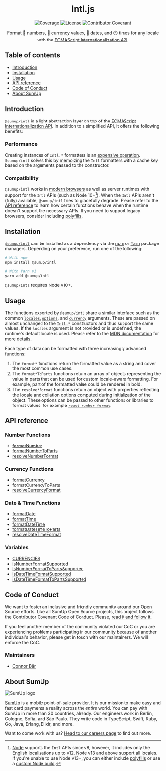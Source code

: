 <div align="center">

# Intl.js

[![Coverage](https://img.shields.io/codecov/c/github/sumup-oss/intl-js)](https://codecov.io/gh/sumup-oss/intl-js) [![License](https://img.shields.io/github/license/sumup-oss/intl-js)](https://github.com/sumup-oss/intl-js/blob/main/LICENSE)
[![Contributor Covenant](https://img.shields.io/badge/Contributor%20Covenant-v2.1%20adopted-ff69b4.svg)](CODE_OF_CONDUCT.md)

Format 🔢 numbers, 💱 currency values, 📅 dates, and 🕘 times for any locale with the [ECMAScript Internationalization API](https://developer.mozilla.org/en-US/docs/Web/JavaScript/Reference/Global_Objects/Intl).

</div>

## Table of contents

- [Introduction](#introduction)
- [Installation](#installation)
- [Usage](#usage)
- [API reference](https://github.com/sumup-oss/intl-js/wiki/Exports)
- [Code of Conduct](#code-of-conduct)
- [About SumUp](#about-sumup)

## Introduction

`@sumup/intl` is a light abstraction layer on top of the [ECMAScript Internationalization API](https://developer.mozilla.org/en-US/docs/Web/JavaScript/Reference/Global_Objects/Intl). In addition to a simplified API, it offers the following benefits:

### Performance

Creating instances of `Intl.*` formatters is an [expensive operation](https://blog.david-reess.de/posts/hBEx9w-on-number-formatting-and-performance). `@sumup/intl` solves this by [memoizing](https://github.com/formatjs/intl-format-cache) the `Intl` formatters with a cache key based on the arguments passed to the constructor.

### Compatibility

`@sumup/intl` works in [modern browsers](https://caniuse.com/mdn-javascript_builtins_intl_numberformat_numberformat,mdn-javascript_builtins_intl_datetimeformat_datetimeformat) as well as server runtimes with support for the `Intl` APIs (such as Node 10+[^1]). When the `Intl` APIs aren't (fully) available, `@sumup/intl` tries to gracefully degrade. Please refer to the [API reference](#api-reference) to learn how certain functions behave when the runtime doesn't support the necessary APIs. If you need to support legacy browsers, consider including [polyfills](https://formatjs.io/docs/polyfills/).

[^1]: [Node](https://nodejs.org/en/) supports the `Intl` APIs since v8, however, it includes only the English localizations up to v12. Node v13 and above support all locales. If you're unable to use Node v13+, you can either include [polyfills](https://formatjs.io/docs/polyfills/) or use a [custom Node build](https://nodejs.org/docs/latest-v8.x/api/intl.html#intl_options_for_building_node_js).

## Installation

[`@sumup/intl`](https://www.npmjs.com/package/@sumup/intl) can be installed as a dependency via the [npm](https://www.npmjs.com) or [Yarn](https://classic.yarnpkg.com) package managers. Depending on your preference, run one of the following:

```sh
# With npm
npm install @sumup/intl

# With Yarn v1
yarn add @sumup/intl
```

`@sumup/intl` requires Node v10+.

## Usage

The functions exported by `@sumup/intl` share a similar interface such as the common [`locales`](https://developer.mozilla.org/en-US/docs/Web/JavaScript/Reference/Global_Objects/Intl#locales_argument), [`options`](https://developer.mozilla.org/en-US/docs/Web/JavaScript/Reference/Global_Objects/Intl#options_argument), and [`currency`](https://en.wikipedia.org/wiki/ISO_4217) arguments. These are passed on almost unchanged to the [`Intl.*`](https://developer.mozilla.org/en-US/docs/Web/JavaScript/Reference/Global_Objects/Intl#constructor_properties) constructors and thus support the same values. If the `locales` argument is not provided or is undefined, the runtime's default locale is used. Please refer to the [MDN documentation](https://developer.mozilla.org/en-US/docs/Web/JavaScript/Reference/Global_Objects/Intl) for more details.

Each type of data can be formatted with three increasingly advanced functions:

1. The `format*` functions return the formatted value as a string and cover the most common use cases.
2. The `format*ToParts` functions return an array of objects representing the value in parts that can be used for custom locale-aware formatting. For example, part of the formatted value could be rendered in bold.
3. The `resolve*Format` functions return an object with properties reflecting the locale and collation options computed during initialization of the object. These options can be passed to other functions or libraries to format values, for example [`react-number-format`](https://www.npmjs.com/package/react-number-format).

## API reference

### Number Functions

- [formatNumber](https://github.com/sumup-oss/intl-js/wiki/Exports#formatnumber)
- [formatNumberToParts](https://github.com/sumup-oss/intl-js/wiki/Exports#formatnumbertoparts)
- [resolveNumberFormat](https://github.com/sumup-oss/intl-js/wiki/Exports#resolvenumberformat)

### Currency Functions

- [formatCurrency](https://github.com/sumup-oss/intl-js/wiki/Exports#formatcurrency)
- [formatCurrencyToParts](https://github.com/sumup-oss/intl-js/wiki/Exports#formatcurrencytoparts)
- [resolveCurrencyFormat](https://github.com/sumup-oss/intl-js/wiki/Exports#resolvecurrencyformat)

### Date & Time Functions

- [formatDate](https://github.com/sumup-oss/intl-js/wiki/Exports#formatdate)
- [formatTime](https://github.com/sumup-oss/intl-js/wiki/Exports#formattime)
- [formatDateTime](https://github.com/sumup-oss/intl-js/wiki/Exports#formatdatetime)
- [formatDateTimeToParts](https://github.com/sumup-oss/intl-js/wiki/Exports#formatdatetimetoparts)
- [resolveDateTimeFormat](https://github.com/sumup-oss/intl-js/wiki/Exports#resolvedatetimeformat)

### Variables

- [CURRENCIES](https://github.com/sumup-oss/intl-js/wiki/Exports#currencies)
- [isNumberFormatSupported](https://github.com/sumup-oss/intl-js/wiki/Exports#isnumberformatsupported)
- [isNumberFormatToPartsSupported](https://github.com/sumup-oss/intl-js/wiki/Exports#isnumberformattopartssupported)
- [isDateTimeFormatSupported](https://github.com/sumup-oss/intl-js/wiki/Exports#isdatetimeformatsupported)
- [isDateTimeFormatToPartsSupported](https://github.com/sumup-oss/intl-js/wiki/Exports#isdatetimeformattopartssupported)

## Code of Conduct

We want to foster an inclusive and friendly community around our Open Source efforts. Like all SumUp Open Source projects, this project follows the Contributor Covenant Code of Conduct. Please, [read it and follow it](CODE_OF_CONDUCT.md).

If you feel another member of the community violated our CoC or you are experiencing problems participating in our community because of another individual's behavior, please get in touch with our maintainers. We will enforce the CoC.

### Maintainers

- [Connor Bär](mailto:connor.baer@sumup.com)

## About SumUp

![SumUp logo](https://raw.githubusercontent.com/sumup-oss/assets/master/sumup-logo.svg?sanitize=true)

[SumUp](https://sumup.com) is a mobile point-of-sale provider. It is our mission to make easy and fast card payments a reality across the _entire_ world. You can pay with SumUp in more than 30 countries, already. Our engineers work in Berlin, Cologne, Sofia, and Sāo Paulo. They write code in TypeScript, Swift, Ruby, Go, Java, Erlang, Elixir, and more.

Want to come work with us? [Head to our careers page](https://sumup.com/careers) to find out more.
